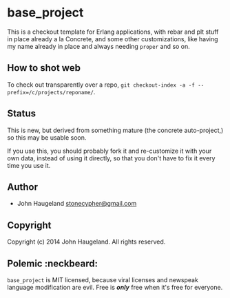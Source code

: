 base_project
============

This is a checkout template for Erlang applications, with rebar and plt stuff in place already a la Concrete, and some other customizations, like having my name already in place and always needing `proper` and so on.



How to shot web
---------------

To check out transparently over a repo, `git checkout-index -a -f --prefix=/c/projects/reponame/`.



Status
------

This is new, but derived from something mature (the concrete auto-project,) so this may be usable soon.

If you use this, you should probably fork it and re-customize it with your own data, instead of using it directly, so that you don't have to fix it every time you use it.



Author
------

* John Haugeland <stonecypher@gmail.com>



Copyright
---------

Copyright (c) 2014 John Haugeland.  All rights reserved.



Polemic :neckbeard:
-------------------

`base_project` is MIT licensed, because viral licenses and newspeak language modification are evil.  Free is ***only*** free when it's free for everyone.
